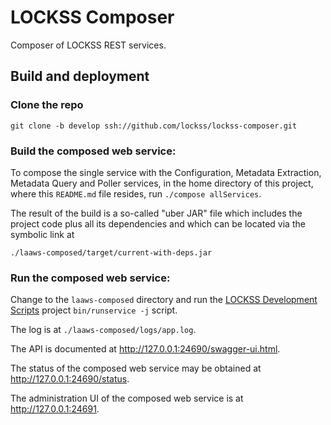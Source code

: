 <!--

Copyright (c) 2000-2019 Board of Trustees of Leland Stanford Jr. University,
all rights reserved.

Redistribution and use in source and binary forms, with or without modification,
are permitted provided that the following conditions are met:

1. Redistributions of source code must retain the above copyright notice, this
list of conditions and the following disclaimer.

2. Redistributions in binary form must reproduce the above copyright notice,
this list of conditions and the following disclaimer in the documentation and/or
other materials provided with the distribution.

3. Neither the name of the copyright holder nor the names of its contributors
may be used to endorse or promote products derived from this software without
specific prior written permission.

THIS SOFTWARE IS PROVIDED BY THE COPYRIGHT HOLDERS AND CONTRIBUTORS "AS IS" AND
ANY EXPRESS OR IMPLIED WARRANTIES, INCLUDING, BUT NOT LIMITED TO, THE IMPLIED
WARRANTIES OF MERCHANTABILITY AND FITNESS FOR A PARTICULAR PURPOSE ARE
DISCLAIMED. IN NO EVENT SHALL THE COPYRIGHT HOLDER OR CONTRIBUTORS BE LIABLE FOR
ANY DIRECT, INDIRECT, INCIDENTAL, SPECIAL, EXEMPLARY, OR CONSEQUENTIAL DAMAGES
(INCLUDING, BUT NOT LIMITED TO, PROCUREMENT OF SUBSTITUTE GOODS OR SERVICES;
LOSS OF USE, DATA, OR PROFITS; OR BUSINESS INTERRUPTION) HOWEVER CAUSED AND ON
ANY THEORY OF LIABILITY, WHETHER IN CONTRACT, STRICT LIABILITY, OR TORT
(INCLUDING NEGLIGENCE OR OTHERWISE) ARISING IN ANY WAY OUT OF THE USE OF THIS
SOFTWARE, EVEN IF ADVISED OF THE POSSIBILITY OF SUCH DAMAGE.

--> 
# LOCKSS Composer
Composer of LOCKSS REST services.

## Build and deployment
### Clone the repo
`git clone -b develop ssh://github.com/lockss/lockss-composer.git`

### Build the composed web service:
To compose the single service with the Configuration, Metadata Extraction,
Metadata Query and Poller services, in the home directory of this project, where
this `README.md` file resides, run `./compose allServices`.

The result of the build is a so-called "uber JAR" file which includes the
project code plus all its dependencies and which can be located via the symbolic
link at

`./laaws-composed/target/current-with-deps.jar`

### Run the composed web service:
Change to the `laaws-composed` directory and run the
[LOCKSS Development Scripts](https://github.com/lockss/laaws-dev-scripts)
project `bin/runservice -j` script.

The log is at `./laaws-composed/logs/app.log`.

The API is documented at <http://127.0.0.1:24690/swagger-ui.html>.

The status of the composed web service may be obtained at
<http://127.0.0.1:24690/status>.

The administration UI of the composed web service is at
<http://127.0.0.1:24691>.

